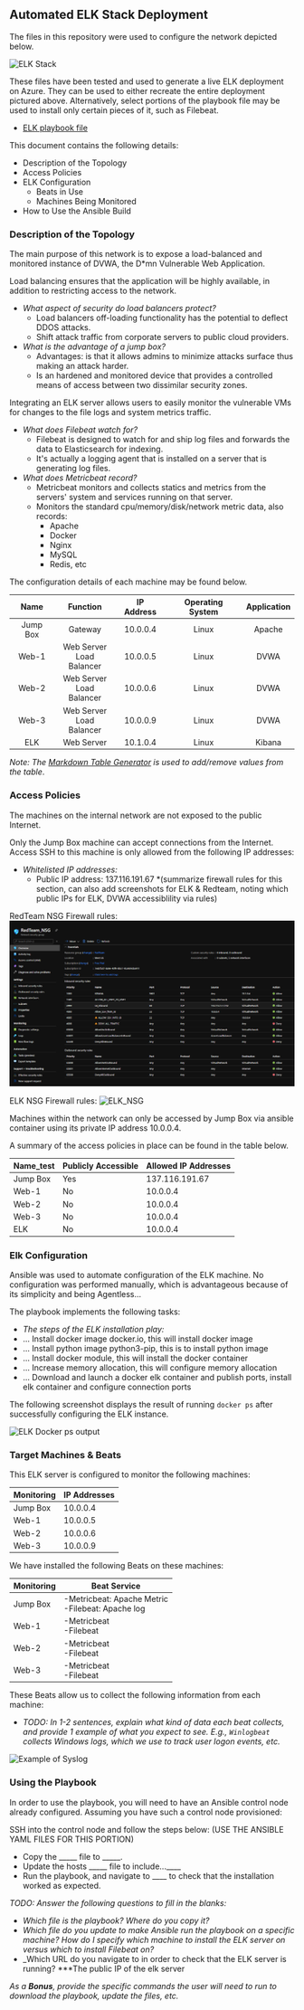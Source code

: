 ## Automated ELK Stack Deployment

The files in this repository were used to configure the network depicted below.

![ELK Stack](https://github.com/goosee007/CyberSecurity-XpreTech/blob/main/Images/Proj_Wk13_CloudELK.PNG "ELK Stack")


These files have been tested and used to generate a live ELK deployment on Azure. They can be used to either recreate the entire deployment pictured above. Alternatively, select portions of the playbook file may be used to install only certain pieces of it, such as Filebeat.

  - [ELK playbook file](https://media.githubusercontent.com/media/goosee007/CyberSecurity-XpreTech/main/Ansible/ELK/install-elk.yml?token=ADA4W4QGTPKMGLL42DEBGS2762DPG)

This document contains the following details:
- Description of the Topology
- Access Policies
- ELK Configuration
  - Beats in Use
  - Machines Being Monitored
- How to Use the Ansible Build


### Description of the Topology

The main purpose of this network is to expose a load-balanced and monitored instance of DVWA, the D*mn Vulnerable Web Application.

Load balancing ensures that the application will be highly available, in addition to restricting access to the network.
- _What aspect of security do load balancers protect?_
	- Load balancers off-loading functionality has the potential to deflect DDOS attacks. 
	- Shift attack traffic from corporate servers to public cloud providers.
- _What is the advantage of a jump box?_
    - Advantages: is that it allows admins to minimize attacks surface thus making an attack harder. 
	- Is an hardened and monitored device that provides a controlled means of access between two dissimilar security zones.
		
Integrating an ELK server allows users to easily monitor the vulnerable VMs for changes to the file logs and system metrics traffic.
- *What does Filebeat watch for?*
    - Filebeat is designed to watch for and ship log files and forwards the data to Elasticsearch for indexing.
	- It's actually a logging agent that is installed on a server that is generating log files. 
- *What does Metricbeat record?*
	- Metricbeat monitors and collects statics and metrics from the servers' system and services running on that server. 
	- Monitors the standard cpu/memory/disk/network metric data, also records:
		- Apache
		- Docker
		- Nginx
		- MySQL
		- Redis, etc

The configuration details of each machine may be found below.


|   Name   |           Function          | IP Address | Operating System | Application |
|:--------:|:---------------------------:|:----------:|:----------------:|:-----------:|
| Jump Box |           Gateway           |  10.0.0.4  |       Linux      |    Apache   |
| Web-1    | Web Server<br>Load Balancer |  10.0.0.5  |       Linux      |     DVWA    |
| Web-2    | Web Server<br>Load Balancer |  10.0.0.6  |       Linux      |     DVWA    |
| Web-3    | Web Server<br>Load Balancer |  10.0.0.9  |       Linux      |     DVWA    |
| ELK      |         Web Server          |  10.1.0.4  |       Linux      |    Kibana   |

_Note: The [Markdown Table Generator](http://www.tablesgenerator.com/markdown_tables) is used to add/remove values from the table_.

### Access Policies

The machines on the internal network are not exposed to the public Internet. 

Only the Jump Box machine can accept connections from the Internet. Access SSH to this machine is only allowed from the following IP addresses:
- _Whitelisted IP addresses:_   
	- Public IP address: 	137.116.191.67 
*(summarize firewall rules for this section, can also add screenshots for ELK & Redteam, noting which public IPs for ELK, DVWA accessiblility via rules)

RedTeam NSG Firewall rules:
![RedTeam_NSG](https://github.com/goosee007/CyberSecurity-XpreTech/blob/main/Images/RedTeam_NSG_Rules.PNG "Redteam NSG")

ELK NSG Firewall rules: 
![ELK_NSG](https://github.com/goosee007/CyberSecurity-XpreTech/blob/main/Images/ELK_NSG%20Rules.PNG "ELK NSG")


Machines within the network can only be accessed by Jump Box via ansible container using its private IP address 10.0.0.4. 

A summary of the access policies in place can be found in the table below.

| Name_test | Publicly  Accessible | Allowed IP Addresses |
|-----------|----------------------|----------------------|
| Jump Box  |          Yes         |    137.116.191.67    |
| Web-1     |          No          |       10.0.0.4       |
| Web-2     |          No          |       10.0.0.4       |
| Web-3     |          No          |       10.0.0.4       |
| ELK       |          No          |       10.0.0.4       |


### Elk Configuration

Ansible was used to automate configuration of the ELK machine. No configuration was performed manually, which is advantageous because
of its simplicity and being Agentless...

The playbook implements the following tasks:  
- _The steps of the ELK installation play:_
- ... Install docker image docker.io, this will install docker image
- ... Install python image python3-pip, this is to install python image 
- ... Install docker module, this will install the docker container
- ... Increase memory allocation, this will configure memory allocation
- ... Download and launch a docker elk container and publish ports, install elk container and configure connection ports

The following screenshot displays the result of running `docker ps` after successfully configuring the ELK instance.

![ELK Docker ps output](https://github.com/goosee007/CyberSecurity-XpreTech/blob/main/Images/ELK_Output.png)

### Target Machines & Beats
This ELK server is configured to monitor the following machines:

| Monitoring | IP Addresses |
|------------|--------------|
| Jump Box   | 10.0.0.4     |
| Web-1      | 10.0.0.5     |
| Web-2      | 10.0.0.6     |
| Web-3      | 10.0.0.9     |


We have installed the following Beats on these machines:

| Monitoring | Beat Service                                        |
|------------|-----------------------------------------------------|
| Jump Box   | -Metricbeat: Apache Metric<br>-Filebeat: Apache log |
| Web-1      | -Metricbeat<br>-Filebeat                            |
| Web-2      | -Metricbeat<br>-Filebeat                            |
| Web-3      | -Metricbeat<br>-Filebeat                            |


These Beats allow us to collect the following information from each machine:  
- _TODO: In 1-2 sentences, explain what kind of data each beat collects, and provide 1 example of what you expect to see. E.g., `Winlogbeat` collects Windows logs, which we use to track user logon events, etc._

![Example of Syslog](https://github.com/goosee007/CyberSecurity-XpreTech/blob/main/Images/Filebeat_System%20Syslog%20dashboard%20ECS.png)


### Using the Playbook
In order to use the playbook, you will need to have an Ansible control node already configured. Assuming you have such a control node provisioned: 

SSH into the control node and follow the steps below:   (USE THE ANSIBLE YAML FILES FOR THIS PORTION)
- Copy the _____ file to _____.
- Update the hosts _____ file to include...____
- Run the playbook, and navigate to ____ to check that the installation worked as expected.

_TODO: Answer the following questions to fill in the blanks:_
- _Which file is the playbook? Where do you copy it?_
- _Which file do you update to make Ansible run the playbook on a specific machine? How do I specify which machine to install the ELK server on versus which to install Filebeat on?_
- _Which URL do you navigate to in order to check that the ELK server is running? ***The public IP of the elk server

_As a **Bonus**, provide the specific commands the user will need to run to download the playbook, update the files, etc._

